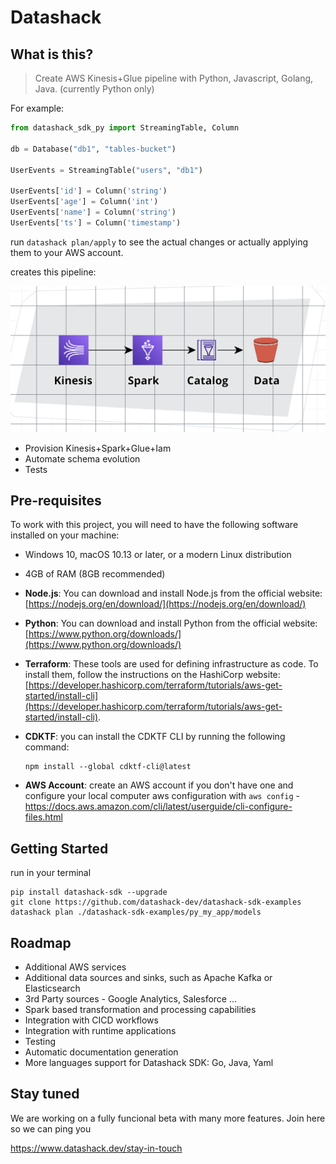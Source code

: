 # Datashack

## What is this?

> Create AWS Kinesis+Glue pipeline with Python, Javascript, Golang, Java.
> (currently Python only)

For example:

```python
from datashack_sdk_py import StreamingTable, Column

db = Database("db1", "tables-bucket")

UserEvents = StreamingTable("users", "db1")

UserEvents['id'] = Column('string')
UserEvents['age'] = Column('int')
UserEvents['name'] = Column('string')
UserEvents['ts'] = Column('timestamp')

```

run `datashack plan/apply` to see the actual changes or actually applying them to your AWS account.  

creates this pipeline:

![Tux, the Linux mascot](https://raw.githubusercontent.com/datashack-dev/datashack-sdk/main/md/aws1.png)

- Provision Kinesis+Spark+Glue+Iam
- Automate schema evolution
- Tests


## Pre-requisites

To work with this project, you will need to have the following software installed on your machine:

- Windows 10, macOS 10.13 or later, or a modern Linux distribution
- 4GB of RAM (8GB recommended)
- **Node.js**: You can download and install Node.js from the official website: [https://nodejs.org/en/download/](https://nodejs.org/en/download/)
- **Python**: You can download and install Python from the official website: [https://www.python.org/downloads/](https://www.python.org/downloads/)
- **Terraform**: These tools are used for defining infrastructure as code. To install them, follow the instructions on the HashiCorp website: [https://developer.hashicorp.com/terraform/tutorials/aws-get-started/install-cli](https://developer.hashicorp.com/terraform/tutorials/aws-get-started/install-cli). 
- **CDKTF**: you can install the CDKTF CLI by running the following command: 

    ```
    npm install --global cdktf-cli@latest
    ```
- **AWS Account**: create an AWS account if you don't have one and configure your local computer aws configuration with `aws config` - https://docs.aws.amazon.com/cli/latest/userguide/cli-configure-files.html

## Getting Started

run in your terminal 

```
pip install datashack-sdk --upgrade
git clone https://github.com/datashack-dev/datashack-sdk-examples
datashack plan ./datashack-sdk-examples/py_my_app/models
```


## Roadmap

- Additional AWS services
- Additional data sources and sinks, such as Apache Kafka or Elasticsearch
- 3rd Party sources - Google Analytics, Salesforce ...
- Spark based transformation and processing capabilities
- Integration with CICD workflows
- Integration with runtime applications
- Testing
- Automatic documentation generation
- More languages support for Datashack SDK: Go, Java, Yaml


## Stay tuned

We are working on a fully funcional beta with many more features. Join here so we can ping you 

https://www.datashack.dev/stay-in-touch


